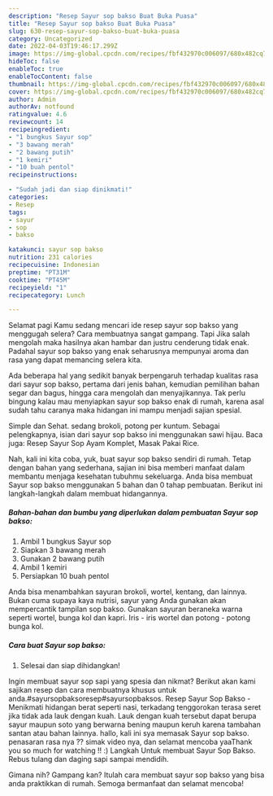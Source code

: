 ```yaml
---
description: "Resep Sayur sop bakso Buat Buka Puasa"
title: "Resep Sayur sop bakso Buat Buka Puasa"
slug: 630-resep-sayur-sop-bakso-buat-buka-puasa
category: Uncategorized
date: 2022-04-03T19:46:17.299Z
image: https://img-global.cpcdn.com/recipes/fbf432970c006097/680x482cq70/sayur-sop-bakso-foto-resep-utama.jpg
hideToc: false
enableToc: true
enableTocContent: false
thumbnail: https://img-global.cpcdn.com/recipes/fbf432970c006097/680x482cq70/sayur-sop-bakso-foto-resep-utama.jpg
cover: https://img-global.cpcdn.com/recipes/fbf432970c006097/680x482cq70/sayur-sop-bakso-foto-resep-utama.jpg
author: Admin
authorAv: notfound
ratingvalue: 4.6
reviewcount: 14
recipeingredient:
- "1 bungkus Sayur sop"
- "3 bawang merah"
- "2 bawang putih"
- "1 kemiri"
- "10 buah pentol"
recipeinstructions:

- "Sudah jadi dan siap dinikmati!"
categories:
- Resep
tags:
- sayur
- sop
- bakso

katakunci: sayur sop bakso 
nutrition: 231 calories
recipecuisine: Indonesian
preptime: "PT31M"
cooktime: "PT45M"
recipeyield: "1"
recipecategory: Lunch

---
```



Selamat pagi Kamu sedang mencari ide resep sayur sop bakso yang menggugah selera? Cara membuatnya sangat gampang. Tapi Jika salah mengolah maka hasilnya akan hambar dan justru cenderung tidak enak. Padahal sayur sop bakso yang enak seharusnya mempunyai aroma dan rasa yang dapat memancing selera kita.


Ada beberapa hal yang sedikit banyak berpengaruh terhadap kualitas rasa dari sayur sop bakso, pertama dari jenis bahan, kemudian pemilihan bahan segar dan bagus, hingga cara mengolah dan menyajikannya. Tak perlu bingung kalau mau menyiapkan sayur sop bakso enak di rumah, karena asal sudah tahu caranya maka hidangan ini mampu menjadi sajian spesial.

Simple dan Sehat. sedang brokoli, potong per kuntum. Sebagai pelengkapnya, isian dari sayur sop bakso ini menggunakan sawi hijau. Baca juga: Resep Sayur Sop Ayam Komplet, Masak Pakai Rice.


Nah, kali ini kita coba, yuk, buat sayur sop bakso sendiri di rumah. Tetap dengan bahan yang sederhana, sajian ini bisa memberi manfaat dalam membantu menjaga kesehatan tubuhmu sekeluarga. Anda bisa membuat Sayur sop bakso menggunakan 5 bahan dan 0 tahap pembuatan. Berikut ini langkah-langkah dalam membuat hidangannya.

<!--inarticleads1-->

##### Bahan-bahan dan bumbu yang diperlukan dalam pembuatan Sayur sop bakso:

1. Ambil 1 bungkus Sayur sop
1. Siapkan 3 bawang merah
1. Gunakan 2 bawang putih
1. Ambil 1 kemiri
1. Persiapkan 10 buah pentol


Anda bisa menambahkan sayuran brokoli, wortel, kentang, dan lainnya. Bukan cuma supaya kaya nutrisi, sayur yang Anda gunakan akan mempercantik tampilan sop bakso. Gunakan sayuran beraneka warna seperti wortel, bunga kol dan kapri. Iris - iris wortel dan potong - potong bunga kol. 

<!--inarticleads2-->

##### Cara buat Sayur sop bakso:


1. Selesai dan siap dihidangkan!

Ingin membuat sayur sop sapi yang spesia dan nikmat? Berikut akan kami sajikan resep dan cara membuatnya khusus untuk anda.#sayursopbaksoresep#sayursopbaksos. Resep Sayur Sop Bakso - Menikmati hidangan berat seperti nasi, terkadang tenggorokan terasa seret jika tidak ada lauk dengan kuah. Lauk dengan kuah tersebut dapat berupa sayur maupun soto yang berwarna bening maupun keruh karena tambahan santan atau bahan lainnya. hallo, kali ini sya memasak Sayur sop bakso. penasaran rasa nya ?? simak video nya, dan selamat mencoba yaaThank you so much for watching !! :) Langkah Untuk membuat Sayur Sop Bakso. Rebus tulang dan daging sapi sampai mendidih. 

Gimana nih? Gampang kan? Itulah cara membuat sayur sop bakso yang bisa anda praktikkan di rumah. Semoga bermanfaat dan selamat mencoba!

